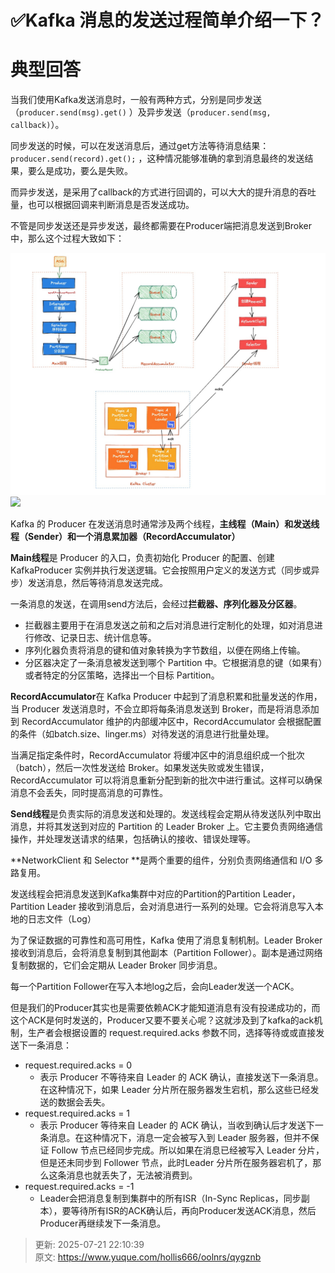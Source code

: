 # ✅Kafka 消息的发送过程简单介绍一下？

# 典型回答
当我们使用Kafka发送消息时，一般有两种方式，分别是同步发送（`producer.send(msg).get()` ）及异步发送（`producer.send(msg, callback)`）。



同步发送的时候，可以在发送消息后，通过get方法等待消息结果：`producer.send(record).get();` ，这种情况能够准确的拿到消息最终的发送结果，要么是成功，要么是失败。



而异步发送，是采用了callback的方式进行回调的，可以大大的提升消息的吞吐量，也可以根据回调来判断消息是否发送成功。



不管是同步发送还是异步发送，最终都需要在Producer端把消息发送到Broker中，那么这个过程大致如下：



![1684314627784-48da01a2-45c4-4a04-bb2e-1031018df8c7.png](./img/9OJbjI2QuPPkY7ZX/1684314627784-48da01a2-45c4-4a04-bb2e-1031018df8c7-227192.png)![](media/16843057638079/16843120535902.jpg)



Kafka 的 Producer 在发送消息时通常涉及两个线程，**主线程（Main）和发送线程（Sender）和一个消息累加器（RecordAccumulator）**



**Main线程**是 Producer 的入口，负责初始化 Producer 的配置、创建 KafkaProducer 实例并执行发送逻辑。它会按照用户定义的发送方式（同步或异步）发送消息，然后等待消息发送完成。



一条消息的发送，在调用send方法后，会经过**拦截器、序列化器及分区器**。

+ 拦截器主要用于在消息发送之前和之后对消息进行定制化的处理，如对消息进行修改、记录日志、统计信息等。
+ 序列化器负责将消息的键和值对象转换为字节数组，以便在网络上传输。
+ 分区器决定了一条消息被发送到哪个 Partition 中。它根据消息的键（如果有）或者特定的分区策略，选择出一个目标 Partition。



**RecordAccumulator**在 Kafka Producer 中起到了消息积累和批量发送的作用，当 Producer 发送消息时，不会立即将每条消息发送到 Broker，而是将消息添加到 RecordAccumulator 维护的内部缓冲区中，RecordAccumulator 会根据配置的条件（如batch.size、linger.ms）对待发送的消息进行批量处理。



当满足指定条件时，RecordAccumulator 将缓冲区中的消息组织成一个批次（batch），然后一次性发送给 Broker。如果发送失败或发生错误，RecordAccumulator 可以将消息重新分配到新的批次中进行重试。这样可以确保消息不会丢失，同时提高消息的可靠性。



**Send线程**是负责实际的消息发送和处理的。发送线程会定期从待发送队列中取出消息，并将其发送到对应的 Partition 的 Leader Broker 上。它主要负责网络通信操作，并处理发送请求的结果，包括确认的接收、错误处理等。



**NetworkClient 和 Selector **是两个重要的组件，分别负责网络通信和 I/O 多路复用。



发送线程会把消息发送到Kafka集群中对应的Partition的Partition Leader，Partition Leader 接收到消息后，会对消息进行一系列的处理。它会将消息写入本地的日志文件（Log）



为了保证数据的可靠性和高可用性，Kafka 使用了消息复制机制。Leader Broker 接收到消息后，会将消息复制到其他副本（Partition Follower）。副本是通过网络复制数据的，它们会定期从 Leader Broker 同步消息。



每一个Partition Follower在写入本地log之后，会向Leader发送一个ACK。



但是我们的Producer其实也是需要依赖ACK才能知道消息有没有投递成功的，而这个ACK是何时发送的，Producer又要不要关心呢？这就涉及到了kafka的ack机制，生产者会根据设置的 request.required.acks 参数不同，选择等待或或直接发送下一条消息：



+  request.required.acks = 0 
    - 表示 Producer 不等待来自 Leader 的 ACK 确认，直接发送下一条消息。在这种情况下，如果 Leader 分片所在服务器发生宕机，那么这些已经发送的数据会丢失。
+  request.required.acks = 1 
    - 表示 Producer 等待来自 Leader 的 ACK 确认，当收到确认后才发送下一条消息。在这种情况下，消息一定会被写入到 Leader 服务器，但并不保证 Follow 节点已经同步完成。所以如果在消息已经被写入 Leader 分片，但是还未同步到 Follower 节点，此时Leader 分片所在服务器宕机了，那么这条消息也就丢失了，无法被消费到。
+  request.required.acks = -1 
    - Leader会把消息复制到集群中的所有ISR（In-Sync Replicas，同步副本），要等待所有ISR的ACK确认后，再向Producer发送ACK消息，然后Producer再继续发下一条消息。



> 更新: 2025-07-21 22:10:39  
> 原文: <https://www.yuque.com/hollis666/oolnrs/qygznb>